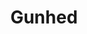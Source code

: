 --- 
title: "Gunhed"
publishdate: "2019-9-19T16:48:46+02:00"
src: "https://365manga.net/manga/gunhed"
image: "https://data.365manga.net/images/thumbnails/1794-gunhed.jpg"
description: "A Robot War ensued an a small robot production island in the Pacific in the year 2025, where sentient supercomputer, Kyron 5, has decided that Mankind was irrelevant. A mecha battalion of Gunhed warriors – huge transformer style tanks – were dispatched to eliminate Kryon 5. They didn’t succeed, but Kyron 5 was essentially marginalized, so no more force was sent. Now, 13 years later, due to a depletion of…"
---